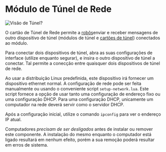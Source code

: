 # Módulo de Túnel de Rede
![Visão de Túnel?](item:oc2:network_tunnel_module)

O cartão de Túnel de Rede permite a [robôs](robot.md)enviar e receber mensagens de outro dispositivo de túnel (módulos de túnel e [cartões de túnel](network_tunnel_card.md)) conectados ao módulo.

Para conectar dois dispositivos de túnel, abra as suas configurações de interface (utilize enquanto segurar), e insira o outro dispositivo de túnel a conectar. Tal permite a conecção entre quaisquer dois dispositivos de túnel de rede.

Ao usar a distribuição Linux predefinida, este dispositivo irá fornecer um dispositivo ethernet normal. A configuração de rede pode ser feita manualmente ou usando o conveniente script `setup-network.lua`. Este script fornece a opção de usar tanto uma configuração de endereço fixo ou uma configuração DHCP. Para uma configuração DHCP, unicamente um computador na rede deverá servir como o servidor DHCP.

Após a configuração inicial, utilize o comando `ipconfig` para ver o endereço IP atual.

Computadores *precisam de ser desligados* antes de instalar ou remover este componente. A instalação do mesmo enquanto o computador está ligado resultará em nenhum efeito, porém a sua remoção poderá resultar em erros de sistema.
